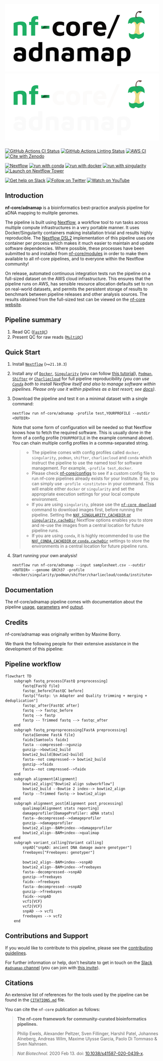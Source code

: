 # ![nf-core/adnamap](docs/images/nf-core-adnamap_logo_light.png#gh-light-mode-only) ![nf-core/adnamap](docs/images/nf-core-adnamap_logo_dark.png#gh-dark-mode-only)

[![GitHub Actions CI Status](https://github.com/nf-core/adnamap/workflows/nf-core%20CI/badge.svg)](https://github.com/nf-core/adnamap/actions?query=workflow%3A%22nf-core+CI%22)
[![GitHub Actions Linting Status](https://github.com/nf-core/adnamap/workflows/nf-core%20linting/badge.svg)](https://github.com/nf-core/adnamap/actions?query=workflow%3A%22nf-core+linting%22)
[![AWS CI](https://img.shields.io/badge/CI%20tests-full%20size-FF9900?logo=Amazon%20AWS)](https://nf-co.re/adnamap/results)
[![Cite with Zenodo](http://img.shields.io/badge/DOI-10.5281/zenodo.XXXXXXX-1073c8)](https://doi.org/10.5281/zenodo.XXXXXXX)

[![Nextflow](https://img.shields.io/badge/nextflow%20DSL2-%E2%89%A521.10.3-23aa62.svg)](https://www.nextflow.io/)
[![run with conda](http://img.shields.io/badge/run%20with-conda-3EB049?logo=anaconda)](https://docs.conda.io/en/latest/)
[![run with docker](https://img.shields.io/badge/run%20with-docker-0db7ed?logo=docker)](https://www.docker.com/)
[![run with singularity](https://img.shields.io/badge/run%20with-singularity-1d355c.svg)](https://sylabs.io/docs/)
[![Launch on Nextflow Tower](https://img.shields.io/badge/Launch%20%F0%9F%9A%80-Nextflow%20Tower-%234256e7)](https://tower.nf/launch?pipeline=https://github.com/nf-core/adnamap)

[![Get help on Slack](http://img.shields.io/badge/slack-nf--core%20%23adnamap-4A154B?logo=slack)](https://nfcore.slack.com/channels/adnamap)
[![Follow on Twitter](http://img.shields.io/badge/twitter-%40nf__core-1DA1F2?logo=twitter)](https://twitter.com/nf_core)
[![Watch on YouTube](http://img.shields.io/badge/youtube-nf--core-FF0000?logo=youtube)](https://www.youtube.com/c/nf-core)

## Introduction

<!-- TODO nf-core: Write a 1-2 sentence summary of what data the pipeline is for and what it does -->

**nf-core/adnamap** is a bioinformatics best-practice analysis pipeline for aDNA mapping to mulitple genomes.

The pipeline is built using [Nextflow](https://www.nextflow.io), a workflow tool to run tasks across multiple compute infrastructures in a very portable manner. It uses Docker/Singularity containers making installation trivial and results highly reproducible. The [Nextflow DSL2](https://www.nextflow.io/docs/latest/dsl2.html) implementation of this pipeline uses one container per process which makes it much easier to maintain and update software dependencies. Where possible, these processes have been submitted to and installed from [nf-core/modules](https://github.com/nf-core/modules) in order to make them available to all nf-core pipelines, and to everyone within the Nextflow community!

<!-- TODO nf-core: Add full-sized test dataset and amend the paragraph below if applicable -->

On release, automated continuous integration tests run the pipeline on a full-sized dataset on the AWS cloud infrastructure. This ensures that the pipeline runs on AWS, has sensible resource allocation defaults set to run on real-world datasets, and permits the persistent storage of results to benchmark between pipeline releases and other analysis sources. The results obtained from the full-sized test can be viewed on the [nf-core website](https://nf-co.re/adnamap/results).

## Pipeline summary

<!-- TODO nf-core: Fill in short bullet-pointed list of the default steps in the pipeline -->

1. Read QC ([`FastQC`](https://www.bioinformatics.babraham.ac.uk/projects/fastqc/))
2. Present QC for raw reads ([`MultiQC`](http://multiqc.info/))

## Quick Start

1. Install [`Nextflow`](https://www.nextflow.io/docs/latest/getstarted.html#installation) (`>=21.10.3`)

2. Install any of [`Docker`](https://docs.docker.com/engine/installation/), [`Singularity`](https://www.sylabs.io/guides/3.0/user-guide/) (you can follow [this tutorial](https://singularity-tutorial.github.io/01-installation/)), [`Podman`](https://podman.io/), [`Shifter`](https://nersc.gitlab.io/development/shifter/how-to-use/) or [`Charliecloud`](https://hpc.github.io/charliecloud/) for full pipeline reproducibility _(you can use [`Conda`](https://conda.io/miniconda.html) both to install Nextflow itself and also to manage software within pipelines. Please only use it within pipelines as a last resort; see [docs](https://nf-co.re/usage/configuration#basic-configuration-profiles))_.

3. Download the pipeline and test it on a minimal dataset with a single command:

   ```console
   nextflow run nf-core/adnamap -profile test,YOURPROFILE --outdir <OUTDIR>
   ```

   Note that some form of configuration will be needed so that Nextflow knows how to fetch the required software. This is usually done in the form of a config profile (`YOURPROFILE` in the example command above). You can chain multiple config profiles in a comma-separated string.

   > - The pipeline comes with config profiles called `docker`, `singularity`, `podman`, `shifter`, `charliecloud` and `conda` which instruct the pipeline to use the named tool for software management. For example, `-profile test,docker`.
   > - Please check [nf-core/configs](https://github.com/nf-core/configs#documentation) to see if a custom config file to run nf-core pipelines already exists for your Institute. If so, you can simply use `-profile <institute>` in your command. This will enable either `docker` or `singularity` and set the appropriate execution settings for your local compute environment.
   > - If you are using `singularity`, please use the [`nf-core download`](https://nf-co.re/tools/#downloading-pipelines-for-offline-use) command to download images first, before running the pipeline. Setting the [`NXF_SINGULARITY_CACHEDIR` or `singularity.cacheDir`](https://www.nextflow.io/docs/latest/singularity.html?#singularity-docker-hub) Nextflow options enables you to store and re-use the images from a central location for future pipeline runs.
   > - If you are using `conda`, it is highly recommended to use the [`NXF_CONDA_CACHEDIR` or `conda.cacheDir`](https://www.nextflow.io/docs/latest/conda.html) settings to store the environments in a central location for future pipeline runs.

4. Start running your own analysis!

   <!-- TODO nf-core: Update the example "typical command" below used to run the pipeline -->

   ```console
   nextflow run nf-core/adnamap --input samplesheet.csv --outdir <OUTDIR> --genome GRCh37 -profile <docker/singularity/podman/shifter/charliecloud/conda/institute>
   ```

## Documentation

The nf-core/adnamap pipeline comes with documentation about the pipeline [usage](https://nf-co.re/adnamap/usage), [parameters](https://nf-co.re/adnamap/parameters) and [output](https://nf-co.re/adnamap/output).

## Credits

nf-core/adnamap was originally written by Maxime Borry.

We thank the following people for their extensive assistance in the development of this pipeline:

<!-- TODO nf-core: If applicable, make list of people who have also contributed -->

## Pipeline workflow

```mermaid
flowchart TD
    subgraph fastq_process[FastQ preprocessing]
        fastq{FastQ file}
        fastqc_before[FastQC before]
        fastp["fastp: \n Adapter and Quality trimming + merging + deduplication"]
        fastqc_after[FastQC after]
        fastq --> fastqc_before
        fastq --> fastp
        fastp -- Trimmed fastq --> fastqc_after
    end
    subgraph fastq_preproprecessing[FastA preprocessing]
        fasta{Genome FastA file}
        faidx[Samtools faidx]
        fasta --compressed-->gunzip
        gunzip-->bowtie2_build
        bowtie2_build[Bowtie2-build]
        fasta--not compressed--> bowtie2_build
        gunzip-->faidx
        fasta--not compressed-->faidx
    end
    subgraph alignment[Alignment]
        bowtie2_align["Bowtie2 align subworkflow"]
        bowtie2_build --Bowtie 2 index--> bowtie2_align
        fastp --Trimmed fastq--> bowtie2_align
    end
    subgraph alignment_post[Alignment post_processing]
        qualimap[Alignment stats reporting]
        damageprofiler[DamageProfiler: aDNA stats]
        fasta--decompressed-->damageprofiler
        gunzip-->damageprofiler
        bowtie2_align--BAM+index-->damageprofiler
        bowtie2_align--BAM+index-->qualimap
    end
    subgraph variant_calling[Variant calling]
        snpAD["snpAD: ancient DNA damage aware genotyper"]
        freebayes["Freebayes: genotyper"]

        bowtie2_align--BAM+index-->snpAD
        bowtie2_align--BAM+index-->freebayes
        fasta--decompressed-->snpAD
        gunzip-->freebayes
        faidx-->freebayes
        fasta--decompressed-->snpAD
        gunzip-->freebayes
        faidx-->snpAD
        vcf1{VCF}
        vcf2{VCF}
        snpAD --> vcf1
        freebayes --> vcf2
    end
```







## Contributions and Support

If you would like to contribute to this pipeline, please see the [contributing guidelines](.github/CONTRIBUTING.md).

For further information or help, don't hesitate to get in touch on the [Slack `#adnamap` channel](https://nfcore.slack.com/channels/adnamap) (you can join with [this invite](https://nf-co.re/join/slack)).

## Citations

<!-- TODO nf-core: Add citation for pipeline after first release. Uncomment lines below and update Zenodo doi and badge at the top of this file. -->
<!-- If you use  nf-core/adnamap for your analysis, please cite it using the following doi: [10.5281/zenodo.XXXXXX](https://doi.org/10.5281/zenodo.XXXXXX) -->

<!-- TODO nf-core: Add bibliography of tools and data used in your pipeline -->

An extensive list of references for the tools used by the pipeline can be found in the [`CITATIONS.md`](CITATIONS.md) file.

You can cite the `nf-core` publication as follows:

> **The nf-core framework for community-curated bioinformatics pipelines.**
>
> Philip Ewels, Alexander Peltzer, Sven Fillinger, Harshil Patel, Johannes Alneberg, Andreas Wilm, Maxime Ulysse Garcia, Paolo Di Tommaso & Sven Nahnsen.
>
> _Nat Biotechnol._ 2020 Feb 13. doi: [10.1038/s41587-020-0439-x](https://dx.doi.org/10.1038/s41587-020-0439-x).
